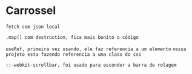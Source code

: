 # Carrossel

`fetch com json local`

`.map() com destruction, fica mais bonito o código`

`useRef, primeira vez usando, ele faz referencia a um elemento`
`nessa projeto esta fazendo referencia a uma class do css`

`::-webkit-scrollbar, foi usado para esconder a barra de rolagem`
